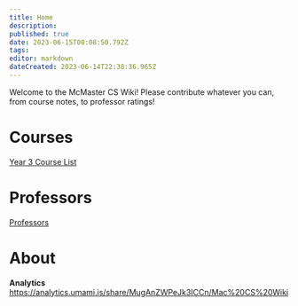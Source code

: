 ```yaml
---
title: Home
description: 
published: true
date: 2023-06-15T00:08:50.792Z
tags: 
editor: markdown
dateCreated: 2023-06-14T22:38:36.965Z
---
```


Welcome to the McMaster CS Wiki! Please contribute whatever you can, from course notes, to professor ratings!

# Courses
[Year 3 Course List](/courses/y3/courselist)

# Professors
[Professors](/professors)

# About

**Analytics**
https://analytics.umami.is/share/MugAnZWPeJk3ICCn/Mac%20CS%20Wiki